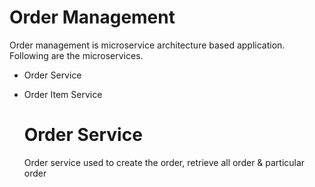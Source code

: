 # Order Management
Order management is microservice architecture based application.
Following are the microservices.

* <a> Order Service </a>
* <a>Order Item Service</a>

  # Order Service
  Order service used to create the order, retrieve all order & particular order
